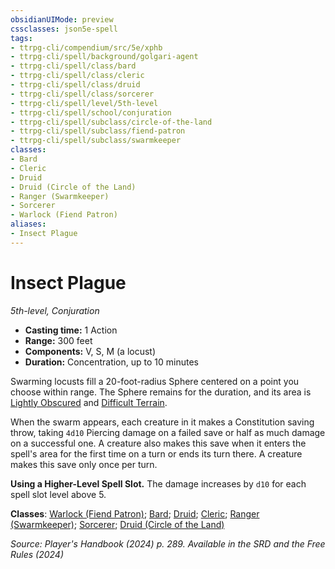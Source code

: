 ```yaml
---
obsidianUIMode: preview
cssclasses: json5e-spell
tags:
- ttrpg-cli/compendium/src/5e/xphb
- ttrpg-cli/spell/background/golgari-agent
- ttrpg-cli/spell/class/bard
- ttrpg-cli/spell/class/cleric
- ttrpg-cli/spell/class/druid
- ttrpg-cli/spell/class/sorcerer
- ttrpg-cli/spell/level/5th-level
- ttrpg-cli/spell/school/conjuration
- ttrpg-cli/spell/subclass/circle-of-the-land
- ttrpg-cli/spell/subclass/fiend-patron
- ttrpg-cli/spell/subclass/swarmkeeper
classes:
- Bard
- Cleric
- Druid
- Druid (Circle of the Land)
- Ranger (Swarmkeeper)
- Sorcerer
- Warlock (Fiend Patron)
aliases:
- Insect Plague
---
```

# Insect Plague
*5th-level, Conjuration*  


- **Casting time:** 1 Action
- **Range:** 300 feet
- **Components:** V, S, M (a locust)
- **Duration:** Concentration, up to 10 minutes

Swarming locusts fill a 20-foot-radius Sphere centered on a point you choose within range. The Sphere remains for the duration, and its area is [Lightly Obscured](Інструменти%20ДМ/CLI/rules/variant-rules/lightly-obscured-xphb.md) and [Difficult Terrain](Інструменти%20ДМ/CLI/rules/variant-rules/difficult-terrain-xphb.md).

When the swarm appears, each creature in it makes a Constitution saving throw, taking `4d10` Piercing damage on a failed save or half as much damage on a successful one. A creature also makes this save when it enters the spell's area for the first time on a turn or ends its turn there. A creature makes this save only once per turn.

**Using a Higher-Level Spell Slot.** The damage increases by `d10` for each spell slot level above 5.

**Classes**: [Warlock (Fiend Patron)](Інструменти%20ДМ/CLI/lists/list-spells-classes-fiend-patron-xphb.md "subclass=XPHB;class=XPHB"); [Bard](Інструменти%20ДМ/CLI/lists/list-spells-classes-bard.md); [Druid](Інструменти%20ДМ/CLI/lists/list-spells-classes-druid.md); [Cleric](Інструменти%20ДМ/CLI/lists/list-spells-classes-cleric.md); [Ranger (Swarmkeeper)](Інструменти%20ДМ/CLI/lists/list-spells-classes-swarmkeeper-tce.md "subclass=TCE;class=XPHB"); [Sorcerer](Інструменти%20ДМ/CLI/lists/list-spells-classes-sorcerer.md); [Druid (Circle of the Land)](Інструменти%20ДМ/CLI/lists/list-spells-classes-circle-of-the-land-xphb.md "subclass=XPHB;class=XPHB")

*Source: Player's Handbook (2024) p. 289. Available in the <span title='Systems Reference Document (5.2)'>SRD</span> and the Free Rules (2024)*